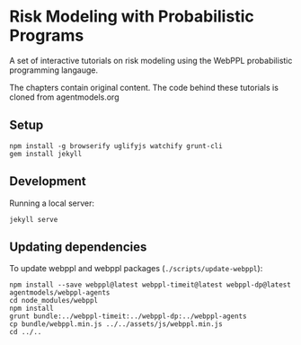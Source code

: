 # Risk Modeling with Probabilistic Programs

A set of interactive tutorials on risk modeling using the WebPPL probabilistic programming langauge.

The chapters contain original content. The code behind these tutorials is cloned from agentmodels.org

## Setup

~~~~
npm install -g browserify uglifyjs watchify grunt-cli
gem install jekyll
~~~~

## Development

Running a local server:

~~~~
jekyll serve
~~~~

## Updating dependencies

To update webppl and webppl packages (`./scripts/update-webppl`):

~~~~
npm install --save webppl@latest webppl-timeit@latest webppl-dp@latest agentmodels/webppl-agents
cd node_modules/webppl
npm install
grunt bundle:../webppl-timeit:../webppl-dp:../webppl-agents
cp bundle/webppl.min.js ../../assets/js/webppl.min.js
cd ../..
~~~~

